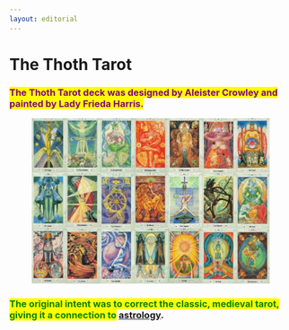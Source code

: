 ```yaml
---
layout: editorial
---
```


# The Thoth Tarot



### <mark style="color:purple;">The Thoth Tarot deck was designed by Aleister Crowley and painted by Lady Frieda Harris.</mark>

<mark style="color:red;"></mark>

<figure><img src="../../../../../.gitbook/assets/ddd.jpeg" alt=""><figcaption></figcaption></figure>

<mark style="color:red;"></mark>

### <mark style="color:green;">The original intent was to correct the classic, medieval tarot, giving it a connection to</mark> [astrology](../../../astrology/the-usdchoice-of-astrology/).



